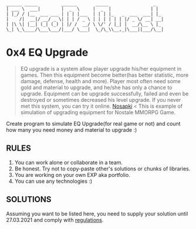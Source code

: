 ```
______ _____         ______       _____                 _   
| ___ \  ___|        |  _  \     |  _  |               | |  
| |_/ / |__  ___ ___ | | | |___  | | | |_   _  ___  ___| |_ 
|    /|  __|/ __/ _ \| | | / _ \ | | | | | | |/ _ \/ __| __|
| |\ \| |__| (_| (_) | |/ /  __/ \ \/' / |_| |  __/\__ \ |_ 
\_| \_\____/\___\___/|___/ \___|  \_/\_\\__,_|\___||___/\__|
```

# 0x4 EQ Upgrade

> EQ upgrade is a system allow player upgrade his/her equipment in games. Then this equipment become better(has better statistic, more damage, defense, health and more).
Player most often need some gold and material to upgrade, and he/she has only a chance to upgrade.
Equipment can be upgrade successfully, failed and even be destroyed or sometimes decreased his level upgrade.
If you never met this system, you can try it online. [Nosapki](https://nosapki.nostale.club/ulepszanieeq) < This is example of simulation of upgrading equipment for Nostale MMORPG Game.

Create program to simulate EQ Upgrade(for real game or not) and count how many you need money and material to upgrade :) 

## RULES

1. You can work alone or collaborate in a team.
2. Be honest. Try not to copy-paste other's solutions or chunks of libraries.
3. You are working on your own EXP aka portfolio.
4. You can use any technologies :)

## SOLUTIONS

Assuming you want to be listed here, you need to supply your solution until 27.03.2021 and comply with [regulations](https://github.com/recode-quest/REGULATIONS).
